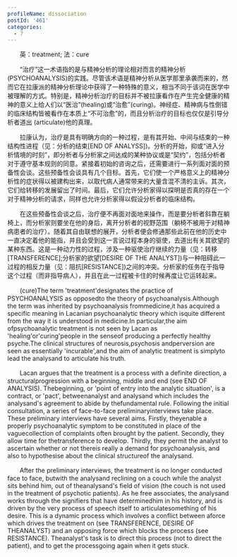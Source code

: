 ```yaml
---
profileName: dissociation
postId: '461'
categories:
  - 7
---
```

‌‌‌‌　　英：treatment; 法：cure


‌‌‌‌　　“治疗”这一术语指的是与精神分析的理论相对而言的精神分析 (PSYCHOANALYSIS)的实践。尽管该术语是精神分析从医学那里承袭而来的，然而它在拉康派的精神分析理论中获得了一种特殊的意义，相当不同于该词在医学中被理解的方式。特别是，精神分析治疗的目标并不被拉康看作在产生完全健康的精神的意义上给人们以“医治”(healing)或“治愈”(curing)。神经症、精神病与性倒错的临床结构皆被看作在本质上“不可治愈”的，而且分析治疗的目标也仅仅是引导分析者道出 (articulate)他的真理。

‌‌‌‌　　拉康认为，治疗是具有明确方向的一种过程，是有其开始、中间与结束的一种结构性进程（见：分析的结束[END OF ANALYSS])。分析的开始，抑或“进入分析情境的时刻”，即分析者与分析家之间达成的某种协议或是“契约”，包括分析者对于遵守基本规则的同意。紧接着初始的咨询之后，还需要进行一系列面对面的预备性会谈。这些预备性会谈具有几个目标。首先，它们使一个严格意义上的精神分析性的症状得以被建构出来，以取代病人通常带来的大量含混不清的主诉。其次，它们给转移的发展留出了时间。最后，它们允许分析家得以探明是否真的存在一个对于精神分析的请求，同样也允许分析家得以假设分析者的临床结构。

‌‌‌‌　　在这些预备性会谈之后，治疗便不再面对面地来操作，而是要分析者斜靠在躺椅上，而分析家则要坐在他的身后，离开分析者的视野范围（躺椅不被用于对精神病患者的治疗）。随着其自由联想的展开，分析者便会修通那些此前在他的历史中一直决定着他的能指，并且会受到这一言说过程本身的驱使，去道出有关其欲望的某种东西。这是一种动力性的过程，涉及一种驱使治疗继续的力量（见：转移[TRANSFERENCE];分析家的欲望[DESIRE OF THE ANALYST])与一种阻碍此一过程的相反力量（见：阻抗[RESISTANCE])之间的冲突。分析家的任务在于指导这个过程（而非指导病人），并且在此一过程被卡住的时候再度让它运转起来。


‌‌‌‌　　(cure)The term 'treatment'designates the practice of PSYCHOANALYSIS as opposedto the theory of psychoanalysis.Although the term was inherited by psychoanalysis frommedicine,it has acquired a specific meaning in Lacanian psychoanalytic theory which isquite different from the way it is understood in medicine.In particular,the aim ofpsychoanalytic treatment is not seen by Lacan as 'healing'or'curing'people in the senseof producing a perfectly healthy psyche.The clinical structures of neurosis,psychosis andperversion are seen as essentially 'incurable',and the aim of analytic treatment is simplyto lead the analysand to articulate his truth.

‌‌‌‌　　Lacan argues that the treatment is a process with a definite direction, a structuralprogression with a beginning, middle and end (see END OF ANALYSIS). Thebeginning, or 'point of entry into the analytic situation', is a contract, or 'pact', betweenanalyst and analysand which includes the analysand's agreement to abide by thefundamental rule. Following the initial consultation, a series of face-to-face preliminaryinterviews take place. These preliminary interviews have several aims. Firstly, theyenable a properly psychoanalytic symptom to be constituted in place of the vaguecollection of complaints often brought by the patient. Secondly, they allow time for thetransference to develop. Thirdly, they permit the analyst to ascertain whether or not thereis really a demand for psychoanalysis, and also to hypothesise about the clinical structureof the analysand.

‌‌‌‌　　After the preliminary interviews, the treatment is no longer conducted face to face, butwith the analysand reclining on a couch while the analyst sits behind him, out of theanalysand's field of vision (the couch is not used in the treatment of psychotic patients). As he free associates, the analysand works through the signifiers that have determinedhim in his history, and is driven by the very process of speech itself to articulatesomething of his desire. This is a dynamic process which involves a conflict between aforce which drives the treatment on (see TRANSFERENCE, DESIRE OF THEANALYST) and an opposing force which blocks the process (see RESISTANCE). Theanalyst's task is to direct this process (not to direct the patient), and to get the processgoing again when it gets stuck.


